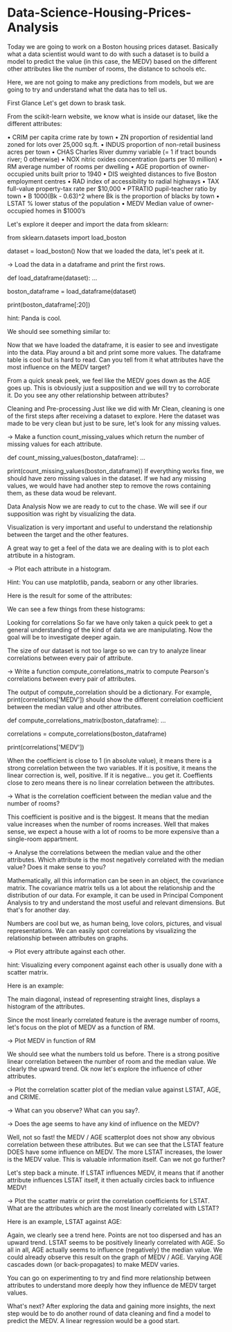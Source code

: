 # Data-Science-Housing-Prices-Analysis

Today we are going to work on a Boston housing prices dataset. Basically what a data scientist would want to do with such a dataset is to build a model to predict the value (in this case, the MEDV) based on the different other attributes like the number of rooms, the distance to schools etc.

Here, we are not going to make any predictions from models, but we are going to try and understand what the data has to tell us.

First Glance
Let's get down to brask task.

From the scikit-learn website, we know what is inside our dataset, like the different attributes:

• CRIM per capita crime rate by town
• ZN proportion of residential land zoned for lots over 25,000 sq.ft.
• INDUS proportion of non-retail business acres per town
• CHAS Charles River dummy variable (= 1 if tract bounds river; 0 otherwise)
• NOX nitric oxides concentration (parts per 10 million)
• RM average number of rooms per dwelling
• AGE proportion of owner-occupied units built prior to 1940
• DIS weighted distances to five Boston employment centres
• RAD index of accessibility to radial highways
• TAX full-value property-tax rate per $10,000
• PTRATIO pupil-teacher ratio by town
• B 1000(Bk - 0.63)^2 where Bk is the proportion of blacks by town
• LSTAT % lower status of the population
• MEDV Median value of owner-occupied homes in $1000’s

Let's explore it deeper and import the data from sklearn:

from sklearn.datasets import load_boston

dataset = load_boston()
Now that we loaded the data, let's peek at it.

→ Load the data in a dataframe and print the first rows.

def load_dataframe(dataset):
	...

boston_dataframe = load_dataframe(dataset)

print(boston_dataframe[:20])

hint: Panda is cool.

We should see something similar to:


Now that we have loaded the dataframe, it is easier to see and investigate into the data. Play around a bit and print some more values.
The dataframe table is cool but is hard to read. Can you tell from it what attributes have the most influence on the MEDV target?

From a quick sneak peek, we feel like the MEDV goes down as the AGE goes up. This is obviously just a supposition and we will try to corroborate it.
Do you see any other relationship between attributes?

Cleaning and Pre-processing
Just like we did with Mr Clean, cleaning is one of the first steps after receiving a dataset to explore. Here the dataset was made to be very clean but just to be sure, let's look for any missing values.

→ Make a function count_missing_values which return the number of missing values for each attribute.

def count_missing_values(boston_dataframe):
	...

print(count_missing_values(boston_dataframe))
If everything works fine, we should have zero missing values in the dataset. If we had any missing values, we would have had another step to remove the rows containing them, as these data woud be relevant.

Data Analysis
Now we are ready to cut to the chase. We will see if our supposition was right by visualizing the data.

Visualization is very important and useful to understand the relationship between the target and the other features.

A great way to get a feel of the data we are dealing with is to plot each atrtibute in a histogram.

→ Plot each attribute in a histogram.

Hint: You can use matplotlib, panda, seaborn or any other libraries.

Here is the result for some of the attributes:


We can see a few things from these histograms:

Looking for correlations
So far we have only taken a quick peek to get a general understanding of the kind of data we are manipulating. Now the goal will be to investigate deeper again.

The size of our dataset is not too large so we can try to analyze linear correlations between every pair of attribute.

→ Write a function compute_correlations_matrix to compute Pearson's correlations between every pair of attributes.

The output of compute_correlation should be a dictionary. For example, print(correlations['MEDV']) should show the different correlation coefficient between the median value and other attributes.

def compute_correlations_matrix(boston_dataframe):
	...

correlations = compute_correlations(boston_dataframe)

print(correlations['MEDV'])

When the coefficient is close to 1 (in absolute value), it means there is a strong correlation between the two variables. If it is positive, it means the linear correction is, well, positive. If it is negative... you get it.
Coeffients close to zero means there is no linear correlation between the attributes.

→ What is the correlation coefficient between the median value and the number of rooms?

This coefficient is positive and is the biggest. It means that the median value increases when the number of rooms increases. Well that makes sense, we expect a house with a lot of rooms to be more expensive than a single-room appartment.

→ Analyse the correlations between the median value and the other attributes. Which attribute is the most negatively correlated with the median value? Does it make sense to you?

Mathematically, all this information can be seen in an object, the covariance matrix. The covariance matrix tells us a lot about the relationship and the distribution of our data.
For example, it can be used in Principal Component Analysis to try and understand the most useful and relevant dimensions. But that's for another day.

Numbers are cool but we, as human being, love colors, pictures, and visual representations. We can easily spot correlations by visualizing the relationship between attributes on graphs.

→ Plot every attribute against each other.

hint: Visualizing every component against each other is usually done with a scatter matrix.

Here is an example:


The main diagonal, instead of representing straight lines, displays a histogram of the attributes.

Since the most linearly correlated feature is the average number of rooms, let's focus on the plot of MEDV as a function of RM.

→ Plot MEDV in function of RM

We should see what the numbers told us before. There is a strong positive linear correlation between the number of room and the median value. We clearly the upward trend.
Ok now let's explore the influence of other attributes.

→ Plot the correlation scatter plot of the median value against LSTAT, AGE, and CRIME.


→ What can you observe? What can you say?.

→ Does the age seems to have any kind of influence on the MEDV?

Well, not so fast! the MEDV / AGE scatterplot does not show any obvious correlation between these attributes. But we can see that the LSTAT feature DOES have some influence on MEDV.
The more LSTAT increases, the lower is the MEDV value. This is valuable information itself. Can we not go further?

Let's step back a minute. If LSTAT influences MEDV, it means that if another attribute influences LSTAT itself, it then actually circles back to influence MEDV!

→ Plot the scatter matrix or print the correlation coefficients for LSTAT. What are the attributes which are the most linearly correlated with LSTAT?

Here is an example, LSTAT against AGE:


Again, we clearly see a trend here. Points are not too dispersed and has an upward trend. LSTAT seems to be positively linearly correlated with AGE.
So all in all, AGE actually seems to influence (negatively) the median value. We could already observe this result on the graph of MEDV / AGE. Varying AGE cascades down (or back-propagates) to make MEDV varies.

You can go on experimenting to try and find more relationship between attributes to understand more deeply how they influence de MEDV target values.

What's next?
After exploring the data and gaining more insights, the next step would be to do another round of data cleaning and find a model to predict the MEDV. A linear regression would be a good start.
